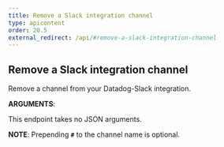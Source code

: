 ```yaml
---
title: Remove a Slack integration channel
type: apicontent
order: 20.5
external_redirect: /api/#remove-a-slack-integration-channel
---
```


## Remove a Slack integration channel

Remove a channel from your Datadog-Slack integration.

**ARGUMENTS**:

This endpoint takes no JSON arguments.

**NOTE**: Prepending **`#`** to the channel name is optional.
